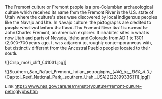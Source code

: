 The Fremont culture or Fremont people is a pre-Columbian archaeological culture which received its name from the Fremont River in the U.S. state of Utah, where the culture's sites were discovered by local indigenous peoples like the Navajo and Ute. In Navajo culture, the pictographs are credited to people who lived before the flood. The Fremont River itself is named for John Charles Frémont, an American explorer. It inhabited sites in what is now Utah and parts of Nevada, Idaho and Colorado from AD 1 to 1301 (2,000-700 years ago. It was adjacent to, roughly contemporaneous with, but distinctly different from the Ancestral Pueblo peoples located to their south.

![[Crnp_moki_cliff_041031.jpg]]

![[Southern_San_Rafael_Fremont_Indian_petroglyphs_(_400_to__1350_A.D.)_(Capitol_Reef_National_Park,_southern_Utah,_USA)_2_(22899336311).jpg]]

Link
https://www.nps.gov/care/learn/historyculture/fremont-culture-petroglyphs.htm